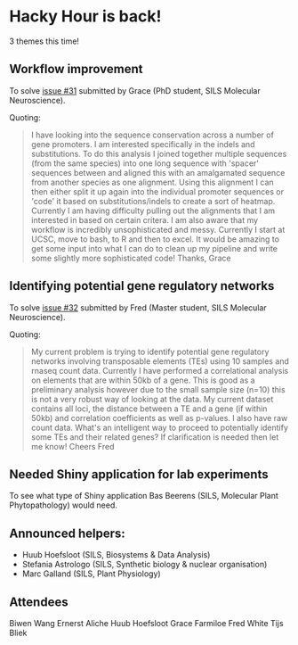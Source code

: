 # Hacky Hour is back!

3 themes this time!

## Workflow improvement
To solve [issue #31](https://github.com/ScienceParkStudyGroup/studyGroup/issues/31) submitted by Grace (PhD student, SILS Molecular Neuroscience).

Quoting: 
> I have looking into the sequence conservation across a number of gene promoters. I am interested specifically in the indels and substitutions. To do this analysis I joined together multiple sequences (from the same species) into one long sequence with 'spacer' sequences between and aligned this with an amalgamated sequence from another species as one alignment. Using this alignment I can then either split it up again into the individual promoter sequences or 'code' it based on substitutions/indels to create a sort of heatmap.
Currently I am having difficulty pulling out the alignments that I am interested in based on certain critera. I am also aware that my workflow is incredibly unsophisticated and messy. Currently I start at UCSC, move to bash, to R and then to excel. It would be amazing to get some input into what I can do to clean up my pipeline and write some slightly more sophisticated code!
Thanks,
Grace

## Identifying potential gene regulatory networks
To solve [issue #32](https://github.com/ScienceParkStudyGroup/studyGroup/issues/32) submitted by Fred (Master student, SILS Molecular Neuroscience).

Quoting: 
> My current problem is trying to identify potential gene regulatory networks involving transposable elements (TEs) using 10 samples and rnaseq count data. Currently I have performed a correlational analysis on elements that are within 50kb of a gene. This is good as a preliminary analysis however due to the small sample size (n=10) this is not a very robust way of looking at the data.
My current dataset contains all loci, the distance between a TE and a gene (if within 50kb) and correlation coefficients as well as p-values.
I also have raw count data.
What's an intelligent way to proceed to potentially identify some TEs and their related genes?
If clarification is needed then let me know!
Cheers
Fred

## Needed Shiny application for lab experiments
To see what type of Shiny application Bas Beerens (SILS, Molecular Plant Phytopathology) would need.

## Announced helpers:
- Huub Hoefsloot (SILS, Biosystems & Data Analysis)
- Stefania Astrologo (SILS, Synthetic biology & nuclear organisation)
- Marc Galland (SILS, Plant Physiology)

## Attendees
Biwen Wang
Ernerst Aliche
Huub Hoefsloot
Grace Farmiloe
Fred White
Tijs Bliek

